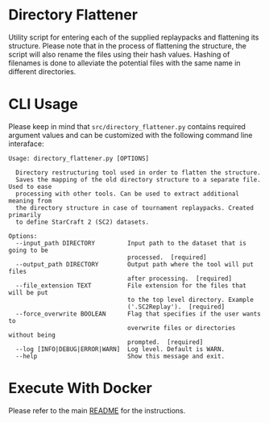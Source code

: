 # Directory Flattener

Utility script for entering each of the supplied replaypacks and flattening its structure. Please note that in the process of flattening the structure, the script will also rename the files using their hash values. Hashing of filenames is done to alleviate the potential files with the same name in different directories.

# CLI Usage

Please keep in mind that ```src/directory_flattener.py``` contains required argument values and can be customized with the following command line interaface:

```
Usage: directory_flattener.py [OPTIONS]

  Directory restructuring tool used in order to flatten the structure.
  Saves the mapping of the old directory structure to a separate file. Used to ease
  processing with other tools. Can be used to extract additional meaning from
  the directory structure in case of tournament replaypacks. Created primarily
  to define StarCraft 2 (SC2) datasets.

Options:
  --input_path DIRECTORY         Input path to the dataset that is going to be
                                 processed.  [required]
  --output_path DIRECTORY        Output path where the tool will put files
                                 after processing.  [required]
  --file_extension TEXT          File extension for the files that will be put
                                 to the top level directory. Example
                                 ('.SC2Replay').  [required]
  --force_overwrite BOOLEAN      Flag that specifies if the user wants to
                                 overwrite files or directories without being
                                 prompted.  [required]
  --log [INFO|DEBUG|ERROR|WARN]  Log level. Default is WARN.
  --help                         Show this message and exit.
```

# Execute With Docker

Please refer to the main [README](../../README.md) for the instructions.

